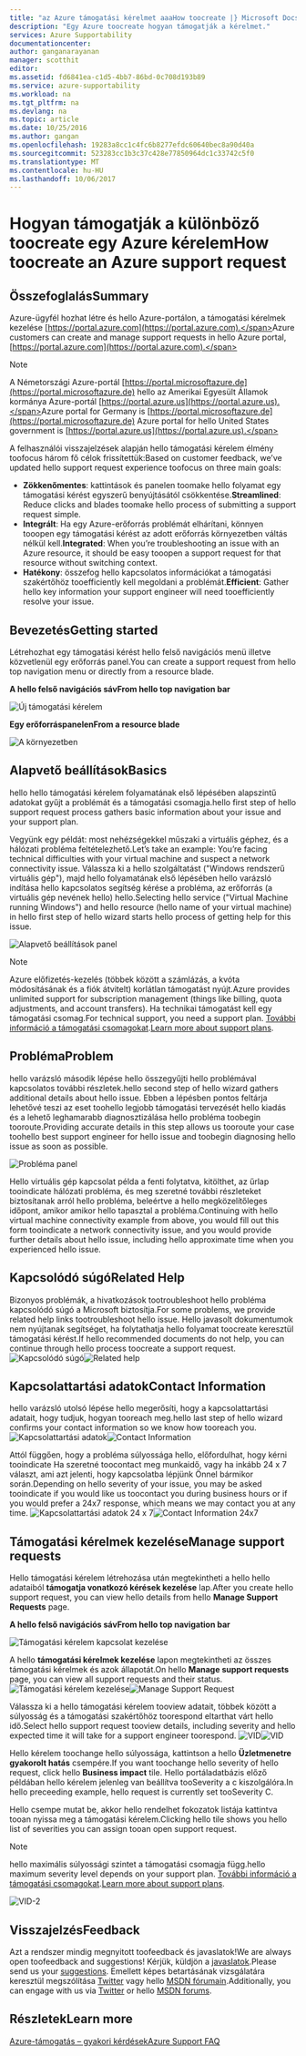 ```yaml
---
title: "az Azure támogatási kérelmet aaaHow toocreate |} Microsoft Docs"
description: "Egy Azure toocreate hogyan támogatják a kérelmet."
services: Azure Supportability
documentationcenter: 
author: ganganarayanan
manager: scotthit
editor: 
ms.assetid: fd6841ea-c1d5-4bb7-86bd-0c708d193b89
ms.service: azure-supportability
ms.workload: na
ms.tgt_pltfrm: na
ms.devlang: na
ms.topic: article
ms.date: 10/25/2016
ms.author: gangan
ms.openlocfilehash: 19283a8cc1c4fc6b8277efdc60640bec8a90d40a
ms.sourcegitcommit: 523283cc1b3c37c428e77850964dc1c33742c5f0
ms.translationtype: MT
ms.contentlocale: hu-HU
ms.lasthandoff: 10/06/2017
---
```

# <a name="how-toocreate-an-azure-support-request"></a><span data-ttu-id="8f03e-103">Hogyan támogatják a különböző toocreate egy Azure kérelem</span><span class="sxs-lookup"><span data-stu-id="8f03e-103">How toocreate an Azure support request</span></span>
## <a name="summary"></a><span data-ttu-id="8f03e-104">Összefoglalás</span><span class="sxs-lookup"><span data-stu-id="8f03e-104">Summary</span></span>
<span data-ttu-id="8f03e-105">Azure-ügyfél hozhat létre és hello Azure-portálon, a támogatási kérelmek kezelése [https://portal.azure.com](https://portal.azure.com).</span><span class="sxs-lookup"><span data-stu-id="8f03e-105">Azure customers can create and manage support requests in hello Azure portal, [https://portal.azure.com](https://portal.azure.com).</span></span>

> [!NOTE]
> <span data-ttu-id="8f03e-106">A Németországi Azure-portál [https://portal.microsoftazure.de](https://portal.microsoftazure.de) hello az Amerikai Egyesült Államok kormánya Azure-portál [https://portal.azure.us](https://portal.azure.us).</span><span class="sxs-lookup"><span data-stu-id="8f03e-106">Azure portal for Germany is [https://portal.microsoftazure.de](https://portal.microsoftazure.de) Azure portal for hello United States government is [https://portal.azure.us](https://portal.azure.us).</span></span>
> 
> 

<span data-ttu-id="8f03e-107">A felhasználói visszajelzések alapján hello támogatási kérelem élmény toofocus három fő célok frissítettük:</span><span class="sxs-lookup"><span data-stu-id="8f03e-107">Based on customer feedback, we’ve updated hello support request experience toofocus on three main goals:</span></span>

* <span data-ttu-id="8f03e-108">**Zökkenőmentes**: kattintások és panelen toomake hello folyamat egy támogatási kérést egyszerű benyújtásától csökkentése.</span><span class="sxs-lookup"><span data-stu-id="8f03e-108">**Streamlined**: Reduce clicks and blades toomake hello process of submitting a support request simple.</span></span>
* <span data-ttu-id="8f03e-109">**Integrált**: Ha egy Azure-erőforrás problémát elhárítani, könnyen tooopen egy támogatási kérést az adott erőforrás környezetben váltás nélkül kell.</span><span class="sxs-lookup"><span data-stu-id="8f03e-109">**Integrated**: When you’re troubleshooting an issue with an Azure resource, it should be easy tooopen a support request for that resource without switching context.</span></span>
* <span data-ttu-id="8f03e-110">**Hatékony**: összefog hello kapcsolatos információkat a támogatási szakértőhöz tooefficiently kell megoldani a problémát.</span><span class="sxs-lookup"><span data-stu-id="8f03e-110">**Efficient**: Gather hello key information your support engineer will need tooefficiently resolve your issue.</span></span>

## <a name="getting-started"></a><span data-ttu-id="8f03e-111">Bevezetés</span><span class="sxs-lookup"><span data-stu-id="8f03e-111">Getting started</span></span>
<span data-ttu-id="8f03e-112">Létrehozhat egy támogatási kérést hello felső navigációs menü illetve közvetlenül egy erőforrás panel.</span><span class="sxs-lookup"><span data-stu-id="8f03e-112">You can create a support request from hello top navigation menu or directly from a resource blade.</span></span>

<span data-ttu-id="8f03e-113">**A hello felső navigációs sáv**</span><span class="sxs-lookup"><span data-stu-id="8f03e-113">**From hello top navigation bar**</span></span>

![Új támogatási kérelem](./media/how-to-create-azure-support-request/NewSupportRequest.png)

<span data-ttu-id="8f03e-115">**Egy erőforráspanelen**</span><span class="sxs-lookup"><span data-stu-id="8f03e-115">**From a resource blade**</span></span>

![A környezetben](./media/how-to-create-azure-support-request/Incontext.png)

## <a name="basics"></a><span data-ttu-id="8f03e-117">Alapvető beállítások</span><span class="sxs-lookup"><span data-stu-id="8f03e-117">Basics</span></span>
<span data-ttu-id="8f03e-118">hello hello támogatási kérelem folyamatának első lépésében alapszintű adatokat gyűjt a problémát és a támogatási csomagja.</span><span class="sxs-lookup"><span data-stu-id="8f03e-118">hello first step of hello support request process gathers basic information about your issue and your support plan.</span></span>

<span data-ttu-id="8f03e-119">Vegyünk egy példát: most nehézségekkel műszaki a virtuális géphez, és a hálózati probléma feltételezhető.</span><span class="sxs-lookup"><span data-stu-id="8f03e-119">Let’s take an example: You’re facing technical difficulties with your virtual machine and suspect a network connectivity issue.</span></span>
<span data-ttu-id="8f03e-120">Válassza ki a hello szolgáltatást ("Windows rendszerű virtuális gép"), majd hello folyamatának első lépésében hello varázsló indítása hello kapcsolatos segítség kérése a probléma, az erőforrás (a virtuális gép nevének hello) hello.</span><span class="sxs-lookup"><span data-stu-id="8f03e-120">Selecting hello service ("Virtual Machine running Windows") and hello resource (hello name of your virtual machine) in hello first step of hello wizard starts hello process of getting help for this issue.</span></span>

![Alapvető beállítások panel](./media/how-to-create-azure-support-request/Basics.png)

> [!NOTE]
> <span data-ttu-id="8f03e-122">Azure előfizetés-kezelés (többek között a számlázás, a kvóta módosításának és a fiók átvitelt) korlátlan támogatást nyújt.</span><span class="sxs-lookup"><span data-stu-id="8f03e-122">Azure provides unlimited support for subscription management (things like billing, quota adjustments, and account transfers).</span></span> <span data-ttu-id="8f03e-123">Ha technikai támogatást kell egy támogatási csomag.</span><span class="sxs-lookup"><span data-stu-id="8f03e-123">For technical support, you need a support plan.</span></span> <span data-ttu-id="8f03e-124">[További információ a támogatási csomagokat](https://azure.microsoft.com/support/plans).</span><span class="sxs-lookup"><span data-stu-id="8f03e-124">[Learn more about support plans](https://azure.microsoft.com/support/plans).</span></span>
> 
> 

## <a name="problem"></a><span data-ttu-id="8f03e-125">Probléma</span><span class="sxs-lookup"><span data-stu-id="8f03e-125">Problem</span></span>
<span data-ttu-id="8f03e-126">hello varázsló második lépése hello összegyűjti hello problémával kapcsolatos további részletek.</span><span class="sxs-lookup"><span data-stu-id="8f03e-126">hello second step of hello wizard gathers additional details about hello issue.</span></span> <span data-ttu-id="8f03e-127">Ebben a lépésben pontos feltárja lehetővé teszi az eset toohello legjobb támogatási tervezését hello kiadás és a lehető leghamarabb diagnosztizálása hello probléma toobegin tooroute.</span><span class="sxs-lookup"><span data-stu-id="8f03e-127">Providing accurate details in this step allows us tooroute your case toohello best support engineer for hello issue and toobegin diagnosing hello issue as soon as possible.</span></span>

![Probléma panel](./media/how-to-create-azure-support-request/Problem.png)

<span data-ttu-id="8f03e-129">Hello virtuális gép kapcsolat példa a fenti folytatva, kitölthet, az űrlap tooindicate hálózati probléma, és meg szeretné további részleteket biztosítanak arról hello probléma, beleértve a hello megközelítőleges időpont, amikor amikor hello tapasztal a probléma.</span><span class="sxs-lookup"><span data-stu-id="8f03e-129">Continuing with hello virtual machine connectivity example from above, you would fill out this form tooindicate a network connectivity issue, and you would provide further details about hello issue, including hello approximate time when you experienced hello issue.</span></span>

## <a name="related-help"></a><span data-ttu-id="8f03e-130">Kapcsolódó súgó</span><span class="sxs-lookup"><span data-stu-id="8f03e-130">Related Help</span></span>
<span data-ttu-id="8f03e-131">Bizonyos problémák, a hivatkozások tootroubleshoot hello probléma kapcsolódó súgó a Microsoft biztosítja.</span><span class="sxs-lookup"><span data-stu-id="8f03e-131">For some problems, we provide related help links tootroubleshoot hello issue.</span></span> <span data-ttu-id="8f03e-132">Hello javasolt dokumentumok nem nyújtanak segítséget, ha folytathatja hello folyamat toocreate keresztül támogatási kérést.</span><span class="sxs-lookup"><span data-stu-id="8f03e-132">If hello recommended documents do not help, you can continue through hello process toocreate a support request.</span></span>
<span data-ttu-id="8f03e-133">![Kapcsolódó súgó](./media/how-to-create-azure-support-request/RelatedHelp.png)</span><span class="sxs-lookup"><span data-stu-id="8f03e-133">![Related help](./media/how-to-create-azure-support-request/RelatedHelp.png)</span></span>

## <a name="contact-information"></a><span data-ttu-id="8f03e-134">Kapcsolattartási adatok</span><span class="sxs-lookup"><span data-stu-id="8f03e-134">Contact Information</span></span>
<span data-ttu-id="8f03e-135">hello varázsló utolsó lépése hello megerősíti, hogy a kapcsolattartási adatait, hogy tudjuk, hogyan tooreach meg.</span><span class="sxs-lookup"><span data-stu-id="8f03e-135">hello last step of hello wizard confirms your contact information so we know how tooreach you.</span></span>
<span data-ttu-id="8f03e-136">![Kapcsolattartási adatok](./media/how-to-create-azure-support-request/ContactInformation.png)</span><span class="sxs-lookup"><span data-stu-id="8f03e-136">![Contact Information](./media/how-to-create-azure-support-request/ContactInformation.png)</span></span>

<span data-ttu-id="8f03e-137">Attól függően, hogy a probléma súlyossága hello, előfordulhat, hogy kérni tooindicate Ha szeretné toocontact meg munkaidő, vagy ha inkább 24 x 7 választ, ami azt jelenti, hogy kapcsolatba lépjünk Önnel bármikor során.</span><span class="sxs-lookup"><span data-stu-id="8f03e-137">Depending on hello severity of your issue, you may be asked tooindicate if you would like us toocontact you during business hours or if you would prefer a 24x7 response, which means we may contact you at any time.</span></span>
<span data-ttu-id="8f03e-138">![Kapcsolattartási adatok 24 x 7](./media/how-to-create-azure-support-request/ContactInformation-2.png)</span><span class="sxs-lookup"><span data-stu-id="8f03e-138">![Contact Information 24x7](./media/how-to-create-azure-support-request/ContactInformation-2.png)</span></span>

## <a name="manage-support-requests"></a><span data-ttu-id="8f03e-139">Támogatási kérelmek kezelése</span><span class="sxs-lookup"><span data-stu-id="8f03e-139">Manage support requests</span></span>
<span data-ttu-id="8f03e-140">Hello támogatási kérelem létrehozása után megtekintheti a hello hello adataiból **támogatja vonatkozó kérések kezelése** lap.</span><span class="sxs-lookup"><span data-stu-id="8f03e-140">After you create hello support request, you can view hello details from hello **Manage Support Requests** page.</span></span>

<span data-ttu-id="8f03e-141">**A hello felső navigációs sáv**</span><span class="sxs-lookup"><span data-stu-id="8f03e-141">**From hello top navigation bar**</span></span>

![Támogatási kérelem kapcsolat kezelése](./media/how-to-create-azure-support-request/ManageSupportRequest-link.png)

<span data-ttu-id="8f03e-143">A hello **támogatási kérelmek kezelése** lapon megtekintheti az összes támogatási kérelmek és azok állapotát.</span><span class="sxs-lookup"><span data-stu-id="8f03e-143">On hello **Manage support requests** page, you can view all support requests and their status.</span></span>
<span data-ttu-id="8f03e-144">![Támogatási kérelem kezelése](./media/how-to-create-azure-support-request/ManageSupportRequest.png)</span><span class="sxs-lookup"><span data-stu-id="8f03e-144">![Manage Support Request](./media/how-to-create-azure-support-request/ManageSupportRequest.png)</span></span>

<span data-ttu-id="8f03e-145">Válassza ki a hello támogatási kérelem tooview adatait, többek között a súlyosság és a támogatási szakértőhöz toorespond eltarthat várt hello idő.</span><span class="sxs-lookup"><span data-stu-id="8f03e-145">Select hello support request tooview details, including severity and hello expected time it will take for a support engineer toorespond.</span></span>
<span data-ttu-id="8f03e-146">![VID](./media/how-to-create-azure-support-request/VID.png)</span><span class="sxs-lookup"><span data-stu-id="8f03e-146">![VID](./media/how-to-create-azure-support-request/VID.png)</span></span>

<span data-ttu-id="8f03e-147">Hello kérelem toochange hello súlyossága, kattintson a hello **Üzletmenetre gyakorolt hatás** csempére.</span><span class="sxs-lookup"><span data-stu-id="8f03e-147">If you want toochange hello severity of hello request, click hello **Business impact** tile.</span></span> <span data-ttu-id="8f03e-148">Hello portáladatbázis előző példában hello kérelem jelenleg van beállítva tooSeverity a c kiszolgálóra.</span><span class="sxs-lookup"><span data-stu-id="8f03e-148">In hello preceeding example, hello request is currently set tooSeverity C.</span></span>

<span data-ttu-id="8f03e-149">Hello csempe mutat be, akkor hello rendelhet fokozatok listája kattintva tooan nyissa meg a támogatási kérelem.</span><span class="sxs-lookup"><span data-stu-id="8f03e-149">Clicking hello tile shows you hello list of severities you can assign tooan open support request.</span></span>

> [!NOTE]
> <span data-ttu-id="8f03e-150">hello maximális súlyossági szintet a támogatási csomagja függ.</span><span class="sxs-lookup"><span data-stu-id="8f03e-150">hello maximum severity level depends on your support plan.</span></span> <span data-ttu-id="8f03e-151">[További információ a támogatási csomagokat](https://azure.microsoft.com/support/plans).</span><span class="sxs-lookup"><span data-stu-id="8f03e-151">[Learn more about support plans](https://azure.microsoft.com/support/plans).</span></span>
> 
> 

![VID-2](./media/how-to-create-azure-support-request/VID-2.png)

## <a name="feedback"></a><span data-ttu-id="8f03e-153">Visszajelzés</span><span class="sxs-lookup"><span data-stu-id="8f03e-153">Feedback</span></span>
<span data-ttu-id="8f03e-154">Azt a rendszer mindig megnyitott toofeedback és javaslatok!</span><span class="sxs-lookup"><span data-stu-id="8f03e-154">We are always open toofeedback and suggestions!</span></span> <span data-ttu-id="8f03e-155">Kérjük, küldjön a [javaslatok](https://feedback.azure.com/forums/266794-support-feedback).</span><span class="sxs-lookup"><span data-stu-id="8f03e-155">Please send us your [suggestions](https://feedback.azure.com/forums/266794-support-feedback).</span></span> <span data-ttu-id="8f03e-156">Emellett képes betartásának vizsgálatára keresztül megszólítása [Twitter](https://twitter.com/azuresupport) vagy hello [MSDN fórumain](https://social.msdn.microsoft.com/Forums/azure).</span><span class="sxs-lookup"><span data-stu-id="8f03e-156">Additionally, you can engage with us via [Twitter](https://twitter.com/azuresupport) or hello [MSDN forums](https://social.msdn.microsoft.com/Forums/azure).</span></span>

## <a name="learn-more"></a><span data-ttu-id="8f03e-157">Részletek</span><span class="sxs-lookup"><span data-stu-id="8f03e-157">Learn more</span></span>
[<span data-ttu-id="8f03e-158">Azure-támogatás – gyakori kérdések</span><span class="sxs-lookup"><span data-stu-id="8f03e-158">Azure Support FAQ</span></span>](https://azure.microsoft.com/support/faq)

